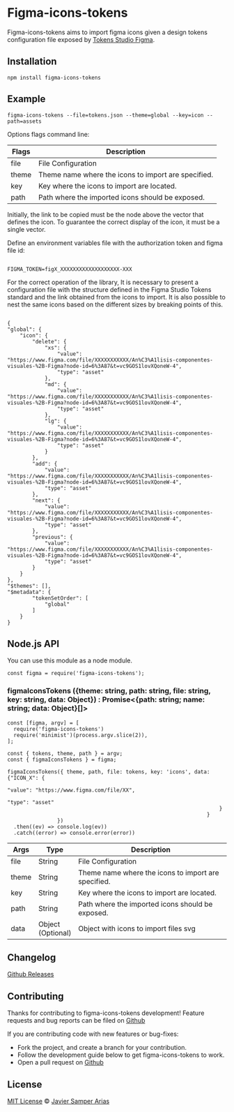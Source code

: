 # Figma-icons-tokens

Figma-icons-tokens aims to import figma icons given a design tokens configuration file exposed by [Tokens Studio Figma](https://tokens.studio/).


## Installation

```
npm install figma-icons-tokens
```

## Example

``` 
figma-icons-tokens --file=tokens.json --theme=global --key=icon --path=assets
```

Options flags command line:

| Flags | Description                                         |
| ----- | --------------------------------------------------- |
| file  | File Configuration                                  |
| theme | Theme name where the icons to import are specified. |
| key   | Key where the icons to import are located.          |
| path  | Path where the imported icons should be exposed.    |

Initially, the link to be copied must be the node above the vector that defines the icon. To guarantee the correct display of the icon, it must be a single vector.

Define an environment variables file with the authorization token and figma file id:

```

FIGMA_TOKEN=figX_XXXXXXXXXXXXXXXXXXX-XXX

```

For the correct operation of the library, It is necessary to present a configuration file with the structure defined in the Figma Studio Tokens standard and the link obtained from the icons to import. It is also possible to nest the same icons based on the different sizes by breaking points of this.

```

{
"global": {
    "icon": {
        "delete": {
            "xs": {
                "value": "https://www.figma.com/file/XXXXXXXXXXX/An%C3%A1lisis-componentes-visuales-%2B-Figma?node-id=6%3A87&t=vc9GOS1lovXQoneW-4",
                "type": "asset"
            },
            "md": {
                "value": "https://www.figma.com/file/XXXXXXXXXXX/An%C3%A1lisis-componentes-visuales-%2B-Figma?node-id=6%3A87&t=vc9GOS1lovXQoneW-4",
                "type": "asset"
            },
            "lg": {
                "value": "https://www.figma.com/file/XXXXXXXXXXX/An%C3%A1lisis-componentes-visuales-%2B-Figma?node-id=6%3A87&t=vc9GOS1lovXQoneW-4",
                "type": "asset"
            }
        },
        "add": {
            "value": "https://www.figma.com/file/XXXXXXXXXXX/An%C3%A1lisis-componentes-visuales-%2B-Figma?node-id=6%3A87&t=vc9GOS1lovXQoneW-4",
            "type": "asset"
        },
        "next": {
            "value": "https://www.figma.com/file/XXXXXXXXXXX/An%C3%A1lisis-componentes-visuales-%2B-Figma?node-id=6%3A87&t=vc9GOS1lovXQoneW-4",
            "type": "asset"
        },
        "previous": {
            "value": "https://www.figma.com/file/XXXXXXXXXXX/An%C3%A1lisis-componentes-visuales-%2B-Figma?node-id=6%3A87&t=vc9GOS1lovXQoneW-4",
            "type": "asset"
        }
    }
},
"$themes": [],
"$metadata": {
        "tokenSetOrder": [
            "global"
        ]
    }
}

```

## Node.js API

You can use this module as a node module.

```
const figma = require('figma-icons-tokens');
```

### figmaIconsTokens ({theme: string, path: string, file: string, key: string, data: Object}) : Promise<{path: string; name: string; data: Object}[]>
```
const [figma, argv] = [
  require('figma-icons-tokens')
  require('minimist')(process.argv.slice(2)),
];

const { tokens, theme, path } = argv;
const { figmaIconsTokens } = figma;

figmaIconsTokens({ theme, path, file: tokens, key: 'icons', data: {"ICON_X": {
                                                                    "value": "https://www.figma.com/file/XX",
                                                                    "type": "asset"
                                                                    }
                                                                } 
                })
  .then((ev) => console.log(ev))
  .catch((error) => console.error(error))
```

| Args | Type | Description                                            |
| ----- | ----  | ---------------------------------------------------- |
| file  | String | File Configuration                                  |
| theme | String | Theme name where the icons to import are specified. |
| key   | String | Key where the icons to import are located.          |
| path  | String | Path where the imported icons should be exposed.    |
| data  | Object <br/>(Optional) | Object with icons to import files svg               |

## Changelog

[Github Releases](https://github.com/Jsamper92/figma-icons-tokens/tags)

## Contributing

Thanks for contributing to figma-icons-tokens development!
Feature requests and bug reports can be filed on [Github](https://github.com/Jsamper92/figma-icons-tokens)

If you are contributing code with new features or bug-fixes:

- Fork the project, and create a branch for your contribution.
- Follow the development guide below to get figma-icons-tokens to work.
- Open a pull request on [Github](https://github.com/Jsamper92/figma-icons-tokens/issues)


## License

[MIT License](LICENSE) © [Javier Samper Arias](https://github.com/Jsamper92)

